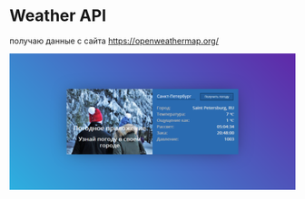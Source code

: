 # Weather API

получаю данные с сайта https://openweathermap.org/

![Alt text](https://raw.githubusercontent.com/lKolabrodl/ReactJS-Examples/master/Weather%20online/Screenshot.png)

